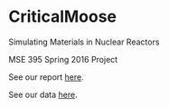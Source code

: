 # CriticalMoose

Simulating Materials in Nuclear Reactors

MSE 395 Spring 2016 Project

See our report [here](https://github.com/quells/TestingMoose/blob/master/Critical%20Moose.pdf).

See our data [here](https://www.dropbox.com/sh/du96b2c3llxdiml/AAC6EMfQUEdmqv2vRJBAlvqLa?dl=0).
